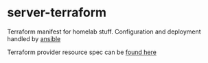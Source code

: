 # server-terraform
Terraform manifest for homelab stuff. Configuration and deployment handled by [ansible](https://github.com/strong-code/server-playbook)

Terraform provider resource spec can be [found here](https://registry.terraform.io/providers/digitalocean/digitalocean/latest/docs)
